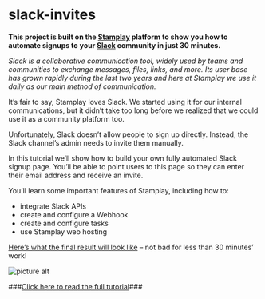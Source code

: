 slack-invites
===================

**This project is built on the [Stamplay](https://stamplay.com) platform to show you how to automate signups to your [Slack](https://slack.com/) community in just 30 minutes.**

*Slack is a collaborative communication tool, widely used by teams and communities to exchange messages, files, links, and more. Its user base has grown rapidly during the last two years and here at Stamplay we use it daily as our main method of communication.*

It’s fair to say, Stamplay loves Slack. We started using it for our internal communications, but it didn’t take too long before we realized that we could use it as a community platform too.

Unfortunately, Slack doesn’t allow people to sign up directly. Instead, the Slack channel’s admin needs to invite them manually.

In this tutorial we’ll show how to build your own fully automated Slack signup page. You’ll be able to point users to this page so they can enter their email address and receive an invite.

You’ll learn some important features of Stamplay, including how to:

* integrate Slack APIs
* create and configure a Webhook
* create and configure tasks
* use Stamplay web hosting

[Here’s what the final result will look like](https://slackinvites.stamplayapp.com/) – not bad for less than 30 minutes’ work!

![picture alt](https://blog.stamplay.com/wp-content/uploads/2015/08/Screen-Shot-2015-08-24-at-17.06.26.png "Your automated Slack signup page")

###[Click here to read the full tutorial](https://blog.stamplay.com/launch-your-community-with-a-fully-automated-slack-signup-page/)###
